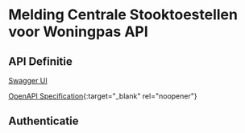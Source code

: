 # Melding Centrale Stooktoestellen voor Woningpas API

## API Definitie
[Swagger UI](https://ovo000090.github.io/VEKA_REST_API/?urls.primaryName=V1+-+Melding+Centrale+Stooktoestellen+voor+Woningpas+API) 

[OpenAPI Specification](../datadienstenv1.yaml){:target="_blank" rel="noopener"}



## Authenticatie
